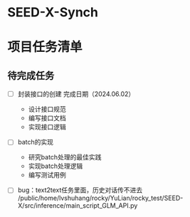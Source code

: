 # SEED-X-Synch
# 项目任务清单

## 待完成任务
- [ ] 封装接口的创建  完成日期（2024.06.02）
  - 设计接口规范
  - 编写接口文档
  - 实现接口逻辑
    
- [ ] batch的实现
  - 研究batch处理的最佳实践
  - 实现batch处理逻辑
  - 编写测试用例

- [ ] bug：text2text任务里面，历史对话传不进去  /public/home/lvshuhang/rocky/YuLian/rocky_test/SEED-X/src/inference/main_script_GLM_API.py
